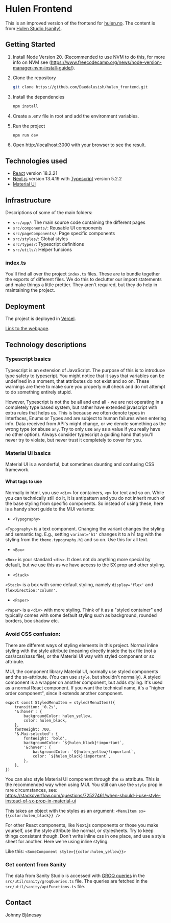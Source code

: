 # Hulen Frontend

This is an improved version of the frontend for [hulen.no](https://www.hulen.no). The content is from [Hulen Studio (sanity)](https://github.com/Daedalusish/hulen_sanity).


## Getting Started

1. Install Node Version 20. (Recommended to use NVM to do this, for more info on NVM see (https://www.freecodecamp.org/news/node-version-manager-nvm-install-guide/).

2. Clone the repository
   ```bash
   git clone https://github.com/Daedalusish/hulen_frontend.git
   ```
3. Install the dependencies
   ```bash
   npm install
   ```
4. Create a .env file in root and add the environment variables.
5. Run the project
   ```bash
   npm run dev
   ```
6. Open http://localhost:3000 with your browser to see the result.  


## Technologies used

- [React](https://react.dev) version 18.2.21
- [Next.js](https://nextjs.org) version 13.4.19 with [Typescript](https://www.typescriptlang.org) version 5.2.2
- [Material UI](https://mui.com/material-ui/)


## Infrastructure

Descriptions of some of the main folders:
- `src/app/`: The main source code containing the different pages
- `src/components/`: Reusable UI components
- `src/pageComponents/`: Page specific components
- `src/styles/`: Global styles
- `src/types/`: Typescript definitions
- `src/utils/`: Helper funcions

### index.ts

You'll find all over the project `index.ts` files. These are to bundle together the exports of different files. We do this to declutter our import statements and make things a little prettier. They aren't required, but they do help in maintaining the project.


## Deployment

The project is deployed in [Vercel](https://vercel.com). 

[Link to the webpage](https://hulen-frontend.vercel.app).

## Technology descriptions

### Typescript basics

Typescript is an extension of JavaScript. The purpose of this is to introduce type safety to typescript. You might notice that it says that variables can be undefined in a moment, that attributes do not exist and so on. These warnings are there to make sure you properly null check and do not attempt to do something entirely stupid.

However, Typescript is not the be all and end all - we are not operating in a completely type based system, but rather have extended javascript with extra rules that helps us. This is because we often denote types in Interfaces, Enums or Types and are subject to human failures when entering info. Data received from API's might change, or we denote something as the wrong type (or abuse `any`. Try to only use `any` as a value if you really have no other option). Always consider typescript a guiding hand that you'll never try to violate, but never trust it completely to cover for you.

### Material UI basics

Material UI is a wonderful, but sometimes daunting and confusing CSS framework.

#### What tags to use

Normally in html, you use `<div>` for containers, `<p>` for text and so on. While you can technically still do it, it is antipattern and you do not inherit much of the base styling from specific components. So instead of using these, here is a handy short guide to the MUI variants:

* `<Typography>`

`<Typography>` is a text component. Changing the variant changes the styling and semantic tag. E.g., setting `variant='h1'` changes it to a h1 tag with the styling from the `theme.typography.h1` and so on. Use this for all text.

* `<Box>`

`<Box>` is your standard `<div>`. It does not do anything more special by default, but we use this as we have access to the SX prop and other styling.

* `<Stack>`

`<Stack>` is a box with some default styling, namely `display='flex'` and `flexDirection:'column'`.

* `<Paper>`

`<Paper>` is a `<div>` with more styling. Think of it as a "styled container" and typically comes with some default styling such as background, rounded borders, box shadow etc.

### Avoid CSS confusion:

There are different ways of styling elements in this project. Normal inline styling with the style attribute (meaning directly inside the tsx file (not a css/scss/sass file), or the Material UI way with styled component or sx attribute.

MUI, the component library Material UI, normally use styled components and the sx-attribute. (You can use `style`, but shouldn't normally). A styled component is a wrapper on another component, but adds styling. It's used as a normal React component. If you want the technical name, it's a "higher order component", since it extends another component.

```
export const StyledMenuItem = styled(MenuItem)({
    transition: '0.2s',
    '&:hover': {
        backgroundColor: hulen_yellow,
        color: hulen_black,
    },
    fontWeight: 700,
    '&.Mui-selected': {
        fontWeight: 'bold',
        backgroundColor: `${hulen_black}!important`,
        '&:hover': {
            backgroundColor: `${hulen_yellow}!important`,
            color: `${hulen_black}!important`,
        },
    },
})
```

You can also style Material UI component through the `sx` attribute. This is the recommended way when using MUI. You still can use the `style` prop in rare circumstances, see: https://stackoverflow.com/questions/72527461/when-should-i-use-style-instead-of-sx-prop-in-material-ui

This takes an object with the styles as an argument:
`<MenuItem sx={{color:hulen_black}} />`

For other React components, like Next.js components or those you make yourself, use the style attribute like normal, or stylesheets. Try to keep things consistent though. Don't write inline css in one place, and use a style sheet for another. Here we're using inline styling.

Like this:
`<SomeComponent style={{color:hulen_yellow}}>`

### Get content from Sanity
The data from Sanity Studio is accessed with [GROQ queries](https://www.sanity.io/docs/how-queries-work) in the `src/util/sanity/groqQueries.ts` file.
The queries are fetched in the `src/util/sanity/apiFunctions.ts` file.


## Contact
Johnny Bjånesøy
